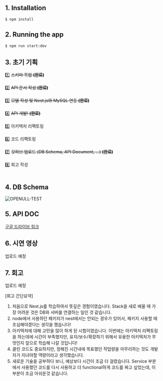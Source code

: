 ## 1. Installation

```bash
$ npm install
```

## 2. Running the app

```bash
$ npm run start:dev
```

## 3. 초기 기획
1️⃣ ~~스키마 목업 **(완료)**~~<br><br>
2️⃣ ~~API 문서 작성 **(완료)**~~<br><br>
3️⃣ ~~모델 작성 및 Nest.js와 MySQL 연동 **(완료)**~~<br><br>
4️⃣ ~~API 개발! **(완료)**~~<br><br>
5️⃣ 아키텍처 리팩토링<br><br>
6️⃣ 코드 리팩토링<br><br>
7️⃣ ~~깃허브 업로드 (DB Schema, API Document, ...) **(완료)**~~<br><br>
8️⃣ 회고 작성<br><br>

## 4. DB Schema
![OPENULL-TEST](https://user-images.githubusercontent.com/68436925/110335352-14918500-8067-11eb-8543-7a1886223644.png)

## 5. API DOC
[구글 드라이브 링크](https://drive.google.com/file/d/10UE9Kc2X3rNO2GZTnb2wFLcotD1r4FEc/view?usp=sharing)

## 6. 시연 영상
업로드 예정

## 7. 회고
업로드 예정

[회고 간단요약]
1) 처음으로 Nest.js를 학습하여서 뜻깊은 경험이였습니다. Stack을 새로 배울 때 가장 어려운 것은 DB와 서버를 연결하는 일인 것 같습니다.
2) node에서 사용하던 패키지가 nest에서는 안되는 경우가 있어서, 패키지 사용할 때 조심해야겠다는 생각을 했습니다!
3) 아키텍처에 대해 고민을 많이 하게 된 시험이였습니다. 이번에는 아키텍처 리팩토링을 하는데에 시간이 부족했지만, 유지/보수/확장하기 위해서 유용한 아키텍처가 무엇인지 앞으로 학습해 나갈 것입니다!
4) 클린 코드도 중요하지만, 정해진 시간내에 목표했던 작업량을 마무리하는 것도 개발자가 지녀야할 역량이라고 생각했습니다.
5) 새로운 기술을 공부하다 보니, 예상보다 시간이 조금 더 걸렸습니다. Service 부분에서 사용했던 코드를 다시 사용하고 더 functional하게 코드를 짜고 싶었는데, 이 부분이 조금 아쉬운것 같습니다.
